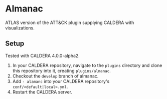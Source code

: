 # Almanac

ATLAS version of the ATT&CK plugin supplying CALDERA with visualizations.

## Setup

Tested with CALDERA 4.0.0-alpha2.

1. In your CALDERA repository, navigate to the `plugins` directory and clone this repository into it, creating `plugins/almanac`.
2. Checkout the `develop` branch of almanac. 
3.  Add `- alamanc` into your CALDERA repository's `conf/<default|local>.yml`.
4. Restart the CALDERA server.
